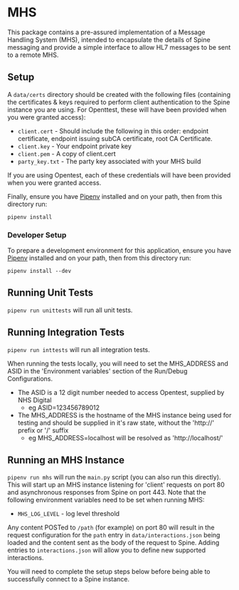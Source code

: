 # MHS

This package contains a pre-assured implementation of a Message Handling System (MHS), intended to encapsulate the
details of Spine messaging and provide a simple interface to allow HL7 messages to be sent to a remote MHS.

## Setup
A `data/certs` directory should be created with the following files (containing the certificates & keys required to
perform client authentication to the Spine instance you are using. For Openttest, these will have been provided when you
were granted access):
- `client.cert` - Should include the following in this order: endpoint certificate, endpoint issuing subCA certificate,
root CA Certificate.
- `client.key` - Your endpoint private key
- `client.pem` - A copy of client.cert
- `party_key.txt` - The party key associated with your MHS build

If you are using Opentest, each of these credentials will have been provided when you were granted access.

Finally, ensure you have [Pipenv](https://docs.pipenv.org/en/latest/) installed and on your path, then from this
directory run:
```
pipenv install
```

### Developer Setup
To prepare a development environment for this application, ensure you have [Pipenv](https://docs.pipenv.org/en/latest/)
installed and on your path, then from this directory run:
```
pipenv install --dev
```

## Running Unit Tests
`pipenv run unittests` will run all unit tests.

## Running Integration Tests
`pipenv run inttests` will run all integration tests.

When running the tests locally, you will need to set the MHS_ADDRESS and ASID in the 'Environment variables' section of
 the Run/Debug Configurations.
- The ASID is a 12 digit number needed to access Opentest, supplied by NHS Digital
    - eg ASID=123456789012
- The MHS_ADDRESS is the hostname of the MHS instance being used for testing and should be supplied in it's raw state,
 without the 'http://' prefix or '/' suffix
    - eg MHS_ADDRESS=localhost will be resolved as 'http://localhost/'

## Running an MHS Instance
`pipenv run mhs` will run the `main.py` script (you can also run this directly). This will start up an MHS
instance listening for 'client' requests on port 80 and asynchronous responses from Spine on port 443.
Note that the following environment variables need to be set when running MHS:
- `MHS_LOG_LEVEL` - log level threshold

Any content POSTed to `/path` (for example) on port 80 will result in the request configuration for the `path` entry in
`data/interactions.json` being loaded and the content sent as the body of the request to Spine. Adding entries to
`interactions.json` will allow you to define new supported interactions.

You will need to complete the setup steps below before being able to successfully connect to a Spine instance.
